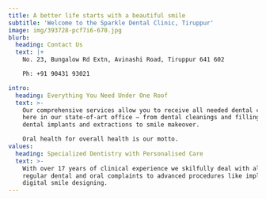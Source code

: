 ```yaml
---
title: A better life starts with a beautiful smile
subtitle: 'Welcome to the Sparkle Dental Clinic, Tiruppur'
image: img/393728-pcf7i6-670.jpg
blurb:
  heading: Contact Us
  text: |+
    No. 23, Bungalow Rd Extn, Avinashi Road, Tiruppur 641 602      

    Ph: +91 90431 93021

intro:
  heading: Everything You Need Under One Roof
  text: >-
    Our comprehensive services allow you to receive all needed dental care right
    here in our state-of-art office – from dental cleanings and fillings to
    dental implants and extractions to smile makeover.

    Oral health for overall health is our motto.
values:
  heading: Specialized Dentistry with Personalised Care
  text: >-
    With over 17 years of clinical experience we skilfully deal with all your
    regular dental and oral complaints to advanced procedures like implants and
    digital smile designing.
---
```

